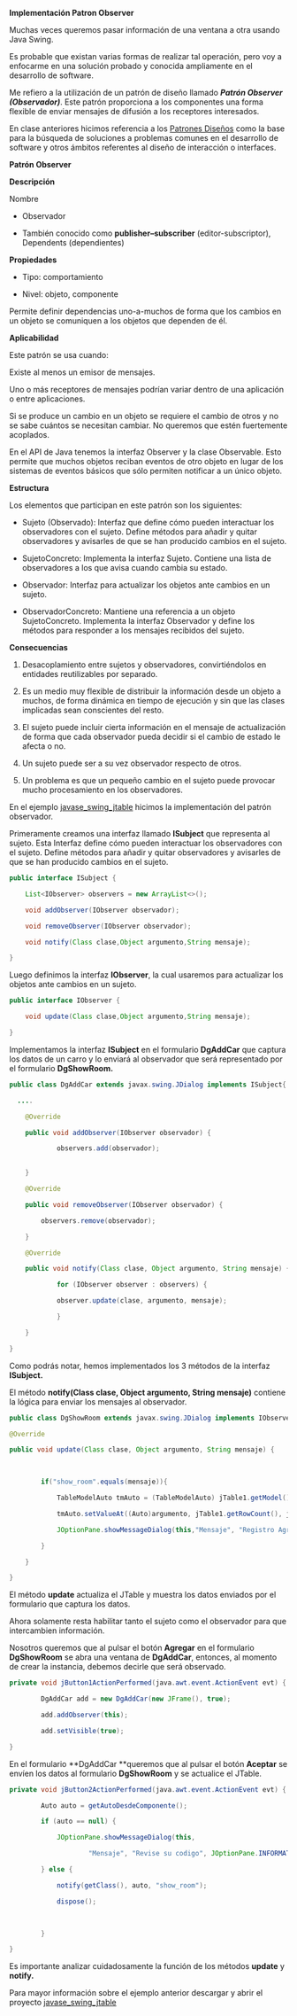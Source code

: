 **Implementación Patron Observer**

Muchas veces queremos pasar información de una ventana a otra usando Java Swing.

Es probable que existan varias formas de realizar tal operación, pero voy a enfocarme en una solución probado y conocida ampliamente en el desarrollo de software.

Me refiero a la utilización de un patrón de diseño llamado **_Patrón Observer (Observador)_**. Este patrón proporciona a los componentes una forma flexible de enviar mensajes de difusión a los receptores interesados.

En clase anteriores hicimos referencia a los [Patrones Diseños](IntroPatronesDisenos.md) como la base para la búsqueda de soluciones a problemas comunes en el desarrollo de software y otros ámbitos referentes al diseño de interacción o interfaces.


**Patrón Observer**

**Descripción**

Nombre

* Observador

* También conocido como **publisher–subscriber** (editor-subscriptor), 	Dependents (dependientes)

**Propiedades**

* Tipo: comportamiento

* Nivel: objeto, componente

Permite definir dependencias uno-a-muchos de forma que los cambios en un objeto se comuniquen a los objetos que dependen de él.

**Aplicabilidad**

Este patrón se usa cuando:

Existe al menos un emisor de mensajes.

Uno o más receptores de mensajes podrían variar dentro de una aplicación o entre aplicaciones.

Si se produce un cambio en un objeto se requiere el cambio de otros y no se sabe cuántos se necesitan cambiar. No queremos que estén fuertemente acoplados.

En el API de Java tenemos la interfaz Observer y la clase Observable. Esto permite que muchos objetos reciban eventos de otro objeto en lugar de los sistemas de eventos básicos que sólo permiten notificar a un único objeto.

**Estructura**

Los elementos que participan en este patrón son los siguientes:

* Sujeto (Observado): Interfaz que define cómo pueden interactuar los observadores con el sujeto. Define métodos para añadir y quitar observadores y avisarles de que se han producido cambios en el sujeto.

* SujetoConcreto: Implementa la interfaz Sujeto. Contiene una lista de observadores a los que avisa cuando cambia su estado.
	

* Observador: Interfaz para actualizar los objetos ante cambios en un sujeto.

* ObservadorConcreto: Mantiene una referencia a un objeto SujetoConcreto. Implementa la interfaz Observador y define los métodos para responder a los mensajes recibidos del sujeto.

**Consecuencias**

1. Desacoplamiento entre sujetos y observadores, convirtiéndolos en entidades reutilizables por separado.

2. Es un medio muy flexible de distribuir la información desde un objeto a muchos, de forma dinámica en tiempo de ejecución y sin que las clases implicadas sean conscientes del resto.

3. El sujeto puede incluir cierta información en el mensaje de actualización de forma que cada observador pueda decidir si el cambio de estado le afecta o no.

4. Un sujeto puede ser a su vez observador respecto de otros.

5. Un problema es que un pequeño cambio en el sujeto puede provocar mucho procesamiento en los observadores.

En el ejemplo [javase_swing_jtable](javase_swing_jtable) hicimos la implementación del patrón observador.

Primeramente creamos una interfaz llamado **ISubject** que representa al sujeto. Esta Interfaz define cómo pueden interactuar los observadores con el sujeto. Define métodos para añadir y quitar observadores y avisarles de que se han producido cambios en el sujeto.
```java
public interface ISubject {

 	List<IObserver> observers = new ArrayList<>();

 	void addObserver(IObserver observador);

 	void removeObserver(IObserver observador);

 	void notify(Class clase,Object argumento,String mensaje);

}
```
Luego definimos la interfaz **IObserver**, la cual usaremos para actualizar los objetos ante cambios en un sujeto.
```java
public interface IObserver {

	void update(Class clase,Object argumento,String mensaje);

}
```
Implementamos la interfaz **ISubject** en el formulario **DgAddCar** que captura los datos de un carro y lo enviará al observador que será representado por el formulario **DgShowRoom.**
```java
public class DgAddCar extends javax.swing.JDialog implements ISubject{

  ....

	@Override

	public void addObserver(IObserver observador) {

    		observers.add(observador);
     	 

	}

	@Override

	public void removeObserver(IObserver observador) {

   		observers.remove(observador);

	}

	@Override

	public void notify(Class clase, Object argumento, String mensaje) {

	    	for (IObserver observer : observers) {

			observer.update(clase, argumento, mensaje);

	    	}

	}

}
```
Como podrás notar, hemos implementados los 3 métodos de la interfaz **ISubject.**

El método **notify(Class clase, Object argumento, String mensaje)** contiene la lógica para enviar los mensajes al observador.
```java
public class DgShowRoom extends javax.swing.JDialog implements IObserver{

@Override

public void update(Class clase, Object argumento, String mensaje) {

 	 

    	if("show_room".equals(mensaje)){

        	TableModelAuto tmAuto = (TableModelAuto) jTable1.getModel();

        	tmAuto.setValueAt((Auto)argumento, jTable1.getRowCount(), jTable1.getRowCount());

        	JOptionPane.showMessageDialog(this,"Mensaje", "Registro Agregado", JOptionPane.INFORMATION_MESSAGE);

    	}

	}

}
```
El método **update** actualiza el JTable y muestra los datos enviados por el formulario que captura los datos.

Ahora solamente resta habilitar tanto el sujeto como el observador para que intercambien información.

Nosotros queremos que al pulsar el botón **Agregar**  en el formulario **DgShowRoom** se abra una ventana de **DgAddCar**, entonces, al momento de crear la instancia, debemos decirle que será observado.
```java
private void jButton1ActionPerformed(java.awt.event.ActionEvent evt) {

    	DgAddCar add = new DgAddCar(new JFrame(), true);

    	add.addObserver(this);

    	add.setVisible(true);

} 
```
En el formulario **DgAddCar **queremos que al pulsar el botón **Aceptar** se envíen los datos al formulario  **DgShowRoom** y se actualice el JTable.
```java
private void jButton2ActionPerformed(java.awt.event.ActionEvent evt) {

    	Auto auto = getAutoDesdeComponente();

    	if (auto == null) {

        	JOptionPane.showMessageDialog(this,

                	"Mensaje", "Revise su codigo", JOptionPane.INFORMATION_MESSAGE);

    	} else {

        	notify(getClass(), auto, "show_room");

        	dispose();

   

    	}

} 
```
Es importante analizar cuidadosamente la función de los métodos **update** y **notify.**

Para mayor información sobre el ejemplo anterior descargar y abrir el proyecto  [javase_swing_jtable](javase_swing_jtable)
